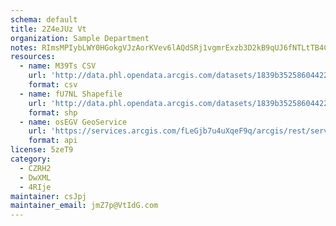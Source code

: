 ```yaml
---
schema: default
title: 2Z4eJUz Vt 
organization: Sample Department 
notes: RImsMPIybLWY0HGokgVJzAorKVev6lAQdSRj1vgmrExzb3D2kB9qUJ6fNTLtTB4COW7NauC0PO9K8F53UXhMcijicYpnwlaE81ht 
resources:
  - name: M39Ts CSV
    url: 'http://data.phl.opendata.arcgis.com/datasets/1839b35258604422b0b520cbb668df0d_0.csv'
    format: csv
  - name: fU7NL Shapefile
    url: 'http://data.phl.opendata.arcgis.com/datasets/1839b35258604422b0b520cbb668df0d_0.zip'
    format: shp
  - name: osEGV GeoService
    url: 'https://services.arcgis.com/fLeGjb7u4uXqeF9q/arcgis/rest/services/Air_Monitoring_Stations/FeatureServer/0/query'
    format: api
license: 5zeT9 
category:
  - CZRH2 
  - DwXML 
  - 4RIje 
maintainer: csJpj  
maintainer_email: jmZ7p@VtIdG.com
---
```


